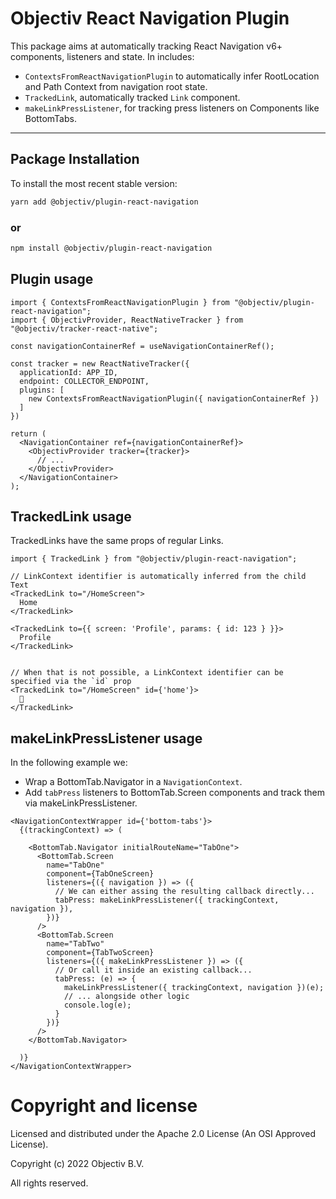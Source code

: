 # Objectiv React Navigation Plugin

This package aims at automatically tracking React Navigation v6+ components, listeners and state. In includes: 
- `ContextsFromReactNavigationPlugin` to automatically infer RootLocation and Path Context from navigation root state.
- `TrackedLink`, automatically tracked `Link` component.
- `makeLinkPressListener`, for tracking press listeners on Components like BottomTabs.

---
## Package Installation
To install the most recent stable version:

```sh
yarn add @objectiv/plugin-react-navigation
```

### or
```sh
npm install @objectiv/plugin-react-navigation
```

## Plugin usage
```tsx
import { ContextsFromReactNavigationPlugin } from "@objectiv/plugin-react-navigation";
import { ObjectivProvider, ReactNativeTracker } from "@objectiv/tracker-react-native";

const navigationContainerRef = useNavigationContainerRef();

const tracker = new ReactNativeTracker({
  applicationId: APP_ID,
  endpoint: COLLECTOR_ENDPOINT,
  plugins: [
    new ContextsFromReactNavigationPlugin({ navigationContainerRef })
  ]
})

return (
  <NavigationContainer ref={navigationContainerRef}>
    <ObjectivProvider tracker={tracker}>
      // ...
    </ObjectivProvider>
  </NavigationContainer>
);
```

## TrackedLink usage
TrackedLinks have the same props of regular Links.  

```tsx
import { TrackedLink } from "@objectiv/plugin-react-navigation";

// LinkContext identifier is automatically inferred from the child Text
<TrackedLink to="/HomeScreen">
  Home
</TrackedLink>

<TrackedLink to={{ screen: 'Profile', params: { id: 123 } }}>
  Profile
</TrackedLink>


// When that is not possible, a LinkContext identifier can be specified via the `id` prop 
<TrackedLink to="/HomeScreen" id={'home'}>
  🏡
</TrackedLink>
```

## makeLinkPressListener usage
In the following example we:
- Wrap a BottomTab.Navigator in a `NavigationContext`.
- Add `tabPress` listeners to BottomTab.Screen components and track them via makeLinkPressListener.

```tsx
<NavigationContextWrapper id={'bottom-tabs'}>
  {(trackingContext) => (
    
    <BottomTab.Navigator initialRouteName="TabOne">
      <BottomTab.Screen
        name="TabOne"
        component={TabOneScreen}
        listeners={({ navigation }) => ({
          // We can either assing the resulting callback directly...
          tabPress: makeLinkPressListener({ trackingContext, navigation }),
        })}
      />
      <BottomTab.Screen
        name="TabTwo"
        component={TabTwoScreen}
        listeners={({ makeLinkPressListener }) => ({
          // Or call it inside an existing callback...
          tabPress: (e) => {
            makeLinkPressListener({ trackingContext, navigation })(e);
            // ... alongside other logic
            console.log(e);
          }
        })}
      />
    </BottomTab.Navigator>
    
  )}
</NavigationContextWrapper>
```

# Copyright and license
Licensed and distributed under the Apache 2.0 License (An OSI Approved License).

Copyright (c) 2022 Objectiv B.V.

All rights reserved.
